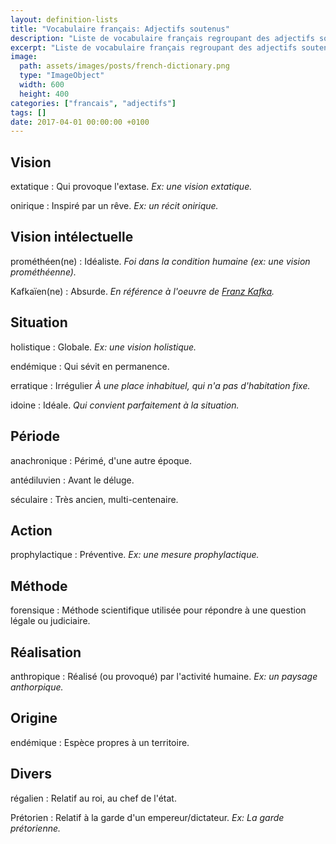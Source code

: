 ```yaml
---
layout: definition-lists
title: "Vocabulaire français: Adjectifs soutenus"
description: "Liste de vocabulaire français regroupant des adjectifs soutenus relativement courant."
excerpt: "Liste de vocabulaire français regroupant des adjectifs soutenus relativement courant."
image:
  path: assets/images/posts/french-dictionary.png
  type: "ImageObject"
  width: 600
  height: 400
categories: ["francais", "adjectifs"]
tags: []
date: 2017-04-01 00:00:00 +0100
---
```


## Vision

extatique
: Qui provoque l'extase.
*Ex: une vision extatique.*

onirique
: Inspiré par un rêve.
*Ex: un récit onirique.*


## Vision intélectuelle

prométhéen(ne)
: Idéaliste.
*Foi dans la condition humaine (ex: une vision prométhéenne).*

Kafkaïen(ne)
: Absurde.
*En référence à l'oeuvre de [Franz Kafka](https://fr.wikipedia.org/wiki/Franz_Kafka).*


## Situation

holistique
: Globale.
*Ex: une vision holistique.*

endémique
: Qui sévit en permanence.

erratique
: Irrégulier
*À une place inhabituel, qui n'a pas d'habitation fixe.*

idoine
: Idéale.
*Qui convient parfaitement à la situation.*


## Période

anachronique
: Périmé, d'une autre époque.

antédiluvien
: Avant le déluge.

séculaire
: Très ancien, multi-centenaire.


## Action

prophylactique
: Préventive.
*Ex: une mesure prophylactique.*


## Méthode

forensique
: Méthode scientifique utilisée pour répondre à une question légale ou judiciaire.


## Réalisation

anthropique
: Réalisé (ou provoqué) par l'activité humaine.
*Ex: un paysage anthorpique.*


## Origine

endémique
: Espèce propres à un territoire.


## Divers

régalien
: Relatif au roi, au chef de l'état.

Prétorien
: Relatif à la garde d'un empereur/dictateur.
*Ex: La garde prétorienne.*
